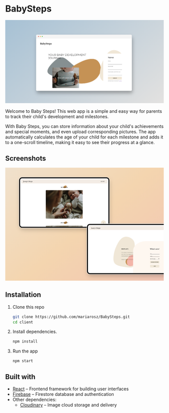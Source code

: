 # BabySteps

<p align="center">
  <img src="img/baby_steps_signup.png" />
</p>

Welcome to Baby Steps! This web app is a simple and easy way for parents to track their child's development and milestones.

With Baby Steps, you can store information about your child's achievements and special moments, and even upload corresponding pictures. The app automatically calculates the age of your child for each milestone and adds it to a one-scroll timeline, making it easy to see their progress at a glance.

## Screenshots

<p align="center">
  <img src="img/baby_steps_desktop.png" />
</p>

## Installation

1. Clone this repo

   ```bash
   git clone https://github.com/mariarosz/BabySteps.git
   cd client
   ```

2. Install dependencies.

   ```bash
   npm install
   ```

3. Run the app

   ```bash
   npm start
   ```

## Built with

- [React](https://github.com/facebook/react) – Frontend framework for building user interfaces
- [Firebase](https://firebase.google.com/) – Firestore database and authentication
- Other dependencies:
  - [Cloudinary](https://cloudinary.com/) – Image cloud storage and delivery
